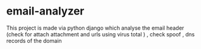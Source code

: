 # email-analyzer
This project is made via python django which analyse the email header (check for attach attachment and urls using virus total ) , check spoof , dns records of the domain
